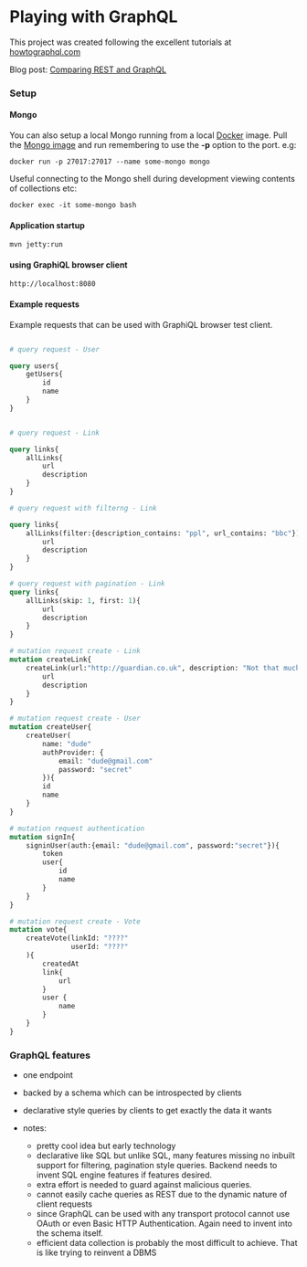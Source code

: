 # Playing with GraphQL
This project was created following the excellent tutorials at [howtographql.com](https://www.howtographql.com/graphql-java/0-introduction/)



Blog post: [Comparing REST and GraphQL](https://ioflyingnimbus.blogspot.com/2018/09/comparing-rest-and-graphql.html)

### Setup




#### Mongo
You can also setup a local Mongo running from a local [Docker](https://www.docker.com/docker-mac) image. Pull the [Mongo image](https://hub.docker.com/_/mongo/) and run remembering to use the **-p** option to the port. e.g:

`docker run -p 27017:27017 --name some-mongo mongo`

Useful connecting to the Mongo shell during development viewing contents of collections etc:

`docker exec -it some-mongo bash`


#### Application startup

`mvn jetty:run`

#### using GraphiQL browser client

`http://localhost:8080`




    
#### Example requests

Example requests that can be used with GraphiQL browser test client.

```graphql

# query request - User

query users{
    getUsers{
        id
        name
    }
}

```
```graphql

# query request - Link

query links{
    allLinks{
        url
        description
    }
}

```
```graphql
# query request with filterng - Link

query links{
    allLinks(filter:{description_contains: "ppl", url_contains: "bbc"}){
        url
        description
    }
}

```

```graphql
# query request with pagination - Link
query links{
    allLinks(skip: 1, first: 1){
        url
        description
    }
}

```

```graphql
# mutation request create - Link
mutation createLink{
    createLink(url:"http://guardian.co.uk", description: "Not that much better"){
        url
        description
    }
}

```

```graphql
# mutation request create - User
mutation createUser{
    createUser(
        name: "dude"
        authProvider: {
            email: "dude@gmail.com"
            password: "secret"
        }){
        id
        name
    }
}

```
```graphql
# mutation request authentication
mutation signIn{
    signinUser(auth:{email: "dude@gmail.com", password:"secret"}){
        token
        user{
            id
            name
        }
    }
}

```
```graphql
# mutation request create - Vote
mutation vote{
    createVote(linkId: "????"
               userId: "????"
    ){
        createdAt
        link{
            url
        }
        user {
            name
        }
    }
}

```

### GraphQL features
* one endpoint
* backed by a schema which can be introspected by clients
* declarative style queries by clients to get exactly the data it wants


* notes:
    - pretty cool idea but early technology
    - declarative like SQL but unlike SQL, many features missing no inbuilt support for filtering, pagination style queries. Backend needs to invent SQL engine features if features desired.
    - extra effort is needed to guard against malicious queries. 
    - cannot easily cache queries as REST due to the dynamic nature of client requests
    - since GraphQL can be used with any transport protocol cannot use OAuth or even Basic HTTP Authentication. Again need to invent into the schema itself.
    - efficient data collection is probably the most difficult to achieve. That is like trying to reinvent a DBMS